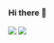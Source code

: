 ### Hi there 👋

<a>
  <img align="center" src="https://github-readme-stats.vercel.app/api/top-langs/?username=greatmaxix&layout=compact&theme=radical"/>
</a>
<a>
  <img align="center" src="https://github-readme-stats.vercel.app/api/?show_icons=true&username=greatmaxix&theme=radical" />
</a>
<!--
**greatmaxix/greatmaxix** is a ✨ _special_ ✨ repository because its `README.md` (this file) appears on your GitHub profile.

Here are some ideas to get you started:

- 🔭 I’m currently working on ...
- 🌱 I’m currently learning ...
- 👯 I’m looking to collaborate on ...
- 🤔 I’m looking for help with ...
- 💬 Ask me about ...
- 📫 How to reach me: ...
- 😄 Pronouns: ...
- ⚡ Fun fact: ...
-->
